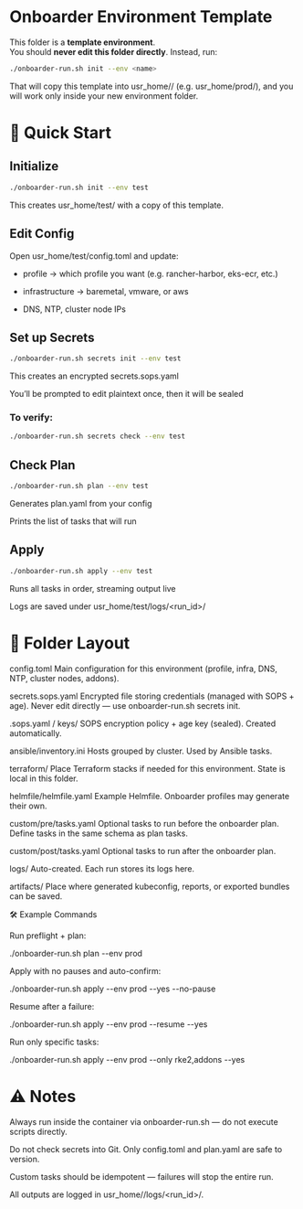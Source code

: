 # Onboarder Environment Template

This folder is a **template environment**.  
You should **never edit this folder directly**. Instead, run:

```bash
./onboarder-run.sh init --env <name>
```

That will copy this template into usr_home/<name>/ (e.g. usr_home/prod/), and you will work only inside your new environment folder.

# 📌 Quick Start

## Initialize

```bash
./onboarder-run.sh init --env test
```

This creates usr_home/test/ with a copy of this template.

## Edit Config

Open usr_home/test/config.toml and update:

- profile → which profile you want (e.g. rancher-harbor, eks-ecr, etc.)

- infrastructure → baremetal, vmware, or aws

- DNS, NTP, cluster node IPs

## Set up Secrets

```bash
./onboarder-run.sh secrets init --env test
```

This creates an encrypted secrets.sops.yaml

You’ll be prompted to edit plaintext once, then it will be sealed

### To verify:

```bash
./onboarder-run.sh secrets check --env test
```

## Check Plan

```bash
./onboarder-run.sh plan --env test
```

Generates plan.yaml from your config

Prints the list of tasks that will run

## Apply

```bash
./onboarder-run.sh apply --env test
```

Runs all tasks in order, streaming output live

Logs are saved under usr_home/test/logs/<run_id>/

# 📂 Folder Layout

config.toml
Main configuration for this environment (profile, infra, DNS, NTP, cluster nodes, addons).

secrets.sops.yaml
Encrypted file storing credentials (managed with SOPS + age).
Never edit directly — use onboarder-run.sh secrets init.

.sops.yaml / keys/
SOPS encryption policy + age key (sealed). Created automatically.

ansible/inventory.ini
Hosts grouped by cluster. Used by Ansible tasks.

terraform/
Place Terraform stacks if needed for this environment.
State is local in this folder.

helmfile/helmfile.yaml
Example Helmfile. Onboarder profiles may generate their own.

custom/pre/tasks.yaml
Optional tasks to run before the onboarder plan.
Define tasks in the same schema as plan tasks.

custom/post/tasks.yaml
Optional tasks to run after the onboarder plan.

logs/
Auto-created. Each run stores its logs here.

artifacts/
Place where generated kubeconfig, reports, or exported bundles can be saved.

🛠️ Example Commands

Run preflight + plan:

./onboarder-run.sh plan --env prod


Apply with no pauses and auto-confirm:

./onboarder-run.sh apply --env prod --yes --no-pause


Resume after a failure:

./onboarder-run.sh apply --env prod --resume --yes


Run only specific tasks:

./onboarder-run.sh apply --env prod --only rke2,addons --yes

# ⚠️ Notes

Always run inside the container via onboarder-run.sh — do not execute scripts directly.

Do not check secrets into Git. Only config.toml and plan.yaml are safe to version.

Custom tasks should be idempotent — failures will stop the entire run.

All outputs are logged in usr_home/<env>/logs/<run_id>/.

